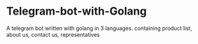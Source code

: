 # Telegram-bot-with-Golang
A telegram bot written with golang in 3 languages. containing product list, about us, contact us, representatives
